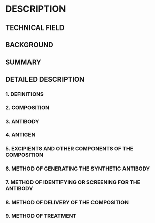 # DESCRIPTION

## TECHNICAL FIELD

## BACKGROUND

## SUMMARY

## DETAILED DESCRIPTION

### 1. DEFINITIONS

### 2. COMPOSITION

### 3. ANTIBODY

### 4. ANTIGEN

### 5. EXCIPIENTS AND OTHER COMPONENTS OF THE COMPOSITION

### 6. METHOD OF GENERATING THE SYNTHETIC ANTIBODY

### 7. METHOD OF IDENTIFYING OR SCREENING FOR THE ANTIBODY

### 8. METHOD OF DELIVERY OF THE COMPOSITION

### 9. METHOD OF TREATMENT


